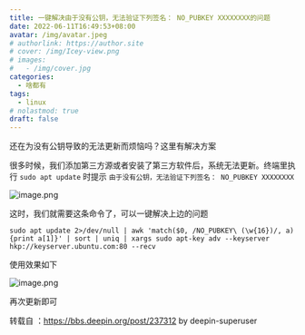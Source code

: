 ```yaml
---
title: 一键解决由于没有公钥，无法验证下列签名： NO_PUBKEY XXXXXXXX的问题
date: 2022-06-11T16:49:53+08:00
avatar: /img/avatar.jpeg
# authorlink: https://author.site
# cover: /img/Icey-view.png
# images:
#   - /img/cover.jpg
categories:
  - 啥都有
tags:
  - linux
# nolastmod: true
draft: false
---
```


还在为没有公钥导致的无法更新而烦恼吗？这里有解决方案

<!--more-->

很多时候，我们添加第三方源或者安装了第三方软件后，系统无法更新。终端里执行 `sudo apt update` 时提示 `由于没有公钥，无法验证下列签名： NO_PUBKEY XXXXXXXX`

![image.png](https://storage.deepin.org/thread/202205191141579300_image.png)

这时，我们就需要这条命令了，可以一键解决上边的问题

```
sudo apt update 2>/dev/null | awk 'match($0, /NO_PUBKEY\ (\w{16})/, a) {print a[1]}' | sort | uniq | xargs sudo apt-key adv --keyserver hkp://keyserver.ubuntu.com:80 --recv 

```

使用效果如下

![image.png](https://storage.deepin.org/thread/202205191143405060_image.png)

再次更新即可

转载自 ：https://bbs.deepin.org/post/237312  by deepin-superuser